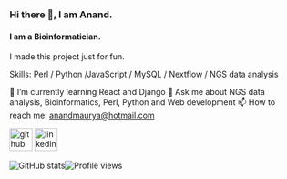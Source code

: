 ### Hi there 👋, I am Anand.
#### I am a Bioinformatician.
I made this project just for fun.

Skills: Perl / Python /JavaScript / MySQL / Nextflow / NGS data analysis

🌱 I’m currently learning React and Django  💬 Ask me about NGS data analysis, Bioinformatics,  Perl, Python and Web development  📫 How to reach me: anandmaurya@hotmail.com 

[<img src='https://cdn.jsdelivr.net/npm/simple-icons@3.0.1/icons/github.svg' alt='github' height='40'>](https://github.com/akm0001)  [<img src='https://cdn.jsdelivr.net/npm/simple-icons@3.0.1/icons/linkedin.svg' alt='linkedin' height='40'>](https://www.linkedin.com/in/anand-maurya-/)  

![GitHub stats](https://github-readme-stats.vercel.app/api?username=akm0001&show_icons=true)![Profile views](https://gpvc.arturio.dev/akm0001)  

